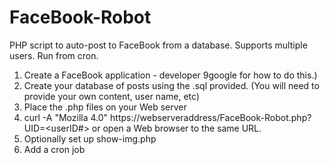 # FaceBook-Robot
PHP script to auto-post to FaceBook from a database. Supports multiple users. Run from cron. 

1. Create a FaceBook application - developer 9google for how to do this.)
2. Create your database of posts using the .sql provided. (You will need to provide your own content, user name, etc)
3. Place the .php files on your Web server
4. curl -A  "Mozilla 4.0" https://webserveraddress/FaceBook-Robot.php?UID=<userID#> or open a Web browser to the same URL.
6. Optionally set up show-img.php
5. Add a cron job
